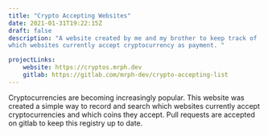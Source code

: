 ```yaml
---
title: "Crypto Accepting Websites"
date: 2021-01-31T19:22:15Z
draft: false
description: "A website created by me and my brother to keep track of
which websites currently accept cryptocurrency as payment. "

projectLinks: 
    website: https://cryptos.mrph.dev
    gitlab: https://gitlab.com/mrph-dev/crypto-accepting-list
---
```


Cryptocurrencies are becoming increasingly popular. This website was
created a simple way to record and search which websites currently
accept cryptocurrencies and which coins they accept. Pull requests are
accepted on gitlab to keep this registry up to date. 